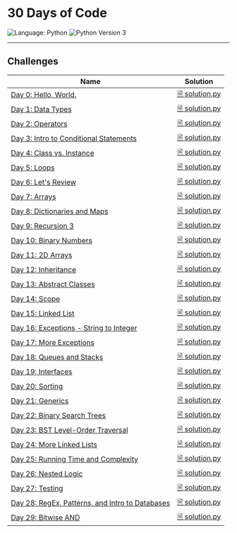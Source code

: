 # 30 Days of Code

![Language: Python](https://img.shields.io/badge/Language-Python-informational?style=flat-square)
![Python Version 3](https://img.shields.io/badge/Python-3-informational?logo=Python&logoColor=ffd343&style=flat-square)

---

## Challenges

| Name | Solution |
|------|----------|
| [Day 0: Hello, World.](https://www.hackerrank.com/challenges/30-hello-world) | [ 🗎 solution.py](./Day%200%20-%20Hello%2C%20World/solution.py) |
| [Day 1: Data Types](https://www.hackerrank.com/challenges/30-data-types) | [ 🗎 solution.py](./Day%201%20-%20Data%20Types/solution.py) |
| [Day 2: Operators](https://www.hackerrank.com/challenges/30-operators) | [ 🗎 solution.py](./Day%202%20-%20Operators/solution.py) |
| [Day 3: Intro to Conditional Statements](https://www.hackerrank.com/challenges/30-conditional-statements) | [ 🗎 solution.py](./Day%203%20-%20Intro%20to%20Conditional%20Statements/solution.py) |
| [Day 4: Class vs. Instance](https://www.hackerrank.com/challenges/30-class-vs-instance) | [ 🗎 solution.py](./Day%204%20-%20Class%20vs.%20Instance/solution.py) |
| [Day 5: Loops](https://www.hackerrank.com/challenges/30-loops) | [ 🗎 solution.py](./Day%205%20-%20Loops/solution.py) |
| [Day 6: Let's Review](https://www.hackerrank.com/challenges/30-review-loop) | [ 🗎 solution.py](./Day%206%20-%20Let%27s%20Review/solution.py) |
| [Day 7: Arrays](https://www.hackerrank.com/challenges/30-arrays) | [ 🗎 solution.py](./Day%207%20-%20Arrays/solution.py) |
| [Day 8: Dictionaries and Maps](https://www.hackerrank.com/challenges/30-dictionaries-and-maps) | [ 🗎 solution.py](./Day%208%20-%20Dictionaries%20and%20Maps/solution.py) |
| [Day 9: Recursion 3  ](https://www.hackerrank.com/challenges/30-recursion) | [ 🗎 solution.py](./Day%209%20-%20Recursion%203/solution.py) |
| [Day 10: Binary Numbers](https://www.hackerrank.com/challenges/30-binary-numbers) | [ 🗎 solution.py](./Day%2010%20-%20Binary%20Numbers/solution.py) |
| [Day 11: 2D Arrays](https://www.hackerrank.com/challenges/30-2d-arrays) | [ 🗎 solution.py](./Day%2011%20-%202D%20Arrays/solution.py) |
| [Day 12: Inheritance](https://www.hackerrank.com/challenges/30-inheritance) | [ 🗎 solution.py](./Day%2012%20-%20Inheritance/solution.py) |
| [Day 13: Abstract Classes](https://www.hackerrank.com/challenges/30-abstract-classes) | [ 🗎 solution.py](./Day%2013%20-%20Abstract%20Classes/solution.py) |
| [Day 14: Scope](https://www.hackerrank.com/challenges/30-scope) | [ 🗎 solution.py](./Day%2014%20-%20Scope/solution.py) |
| [Day 15: Linked List](https://www.hackerrank.com/challenges/30-linked-list) | [ 🗎 solution.py](./Day%2015%20-%20Linked%20List/solution.py) |
| [Day 16: Exceptions - String to Integer](https://www.hackerrank.com/challenges/30-exceptions-string-to-integer) | [ 🗎 solution.py](./Day%2016%20-%20Exceptions%20-%20String%20to%20Integer/solution.py) |
| [Day 17: More Exceptions](https://www.hackerrank.com/challenges/30-more-exceptions) | [ 🗎 solution.py](./Day%2017%20-%20More%20Exceptions/solution.py) |
| [Day 18: Queues and Stacks](https://www.hackerrank.com/challenges/30-queues-stacks) | [ 🗎 solution.py](./Day%2018%20-%20Queues%20and%20Stacks/solution.py) |
| [Day 19: Interfaces](https://www.hackerrank.com/challenges/30-interfaces) | [ 🗎 solution.py](./Day%2019%20-%20Interfaces/solution.py) |
| [Day 20: Sorting](https://www.hackerrank.com/challenges/30-sorting) | [ 🗎 solution.py](./Day%2020%20-%20Sorting/solution.py) |
| [Day 21: Generics](https://www.hackerrank.com/challenges/30-generics) | [ 🗎 solution.py](./Day%2021%20-%20Generics/solution.py) |
| [Day 22: Binary Search Trees](https://www.hackerrank.com/challenges/30-binary-search-trees) | [ 🗎 solution.py](./Day%2022%20-%20Binary%20Search%20Trees/solution.py) |
| [Day 23: BST Level-Order Traversal](https://www.hackerrank.com/challenges/30-binary-trees) | [ 🗎 solution.py](./Day%2023%20-%20BST%20Level-Order%20Traversal/solution.py) |
| [Day 24: More Linked Lists](https://www.hackerrank.com/challenges/30-linked-list-deletion) | [ 🗎 solution.py](./Day%2024%20-%20More%20Linked%20Lists/solution.py) |
| [Day 25: Running Time and Complexity](https://www.hackerrank.com/challenges/30-running-time-and-complexity) | [ 🗎 solution.py](./Day%2025%20-%20Running%20Time%20and%20Complexity/solution.py) |
| [Day 26: Nested Logic](https://www.hackerrank.com/challenges/30-nested-logic) | [ 🗎 solution.py](./Day%2026%20-%20Nested%20Logic/solution.py) |
| [Day 27: Testing](https://www.hackerrank.com/challenges/30-testing) | [ 🗎 solution.py](./Day%2027%20-%20Testing/solution.py) |
| [Day 28: RegEx, Patterns, and Intro to Databases](https://www.hackerrank.com/challenges/30-regex-patterns) | [ 🗎 solution.py](./Day%2028%20-%20RegEx%2C%20Patterns%2C%20and%20Intro%20to%20Databases/solution.py) |
| [Day 29: Bitwise AND](https://www.hackerrank.com/challenges/30-bitwise-and) | [ 🗎 solution.py](./Day%2029%20-%20Bitwise%20AND/solution.py) |
